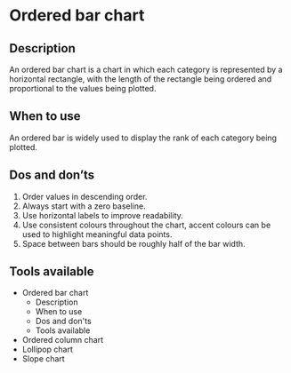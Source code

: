 <!---
Ordered Bar - Ranking content
-->

<!--- Ordered Bar icon assets/img/ranking/bar_ordered_icon.svg --->
# Ordered bar chart

## Description

An ordered bar chart is a chart in which each category is represented by a horizontal rectangle, with the length of the rectangle being ordered and proportional to the values being plotted.

## When to use

An ordered bar is widely used to display the rank of each category being plotted. 

## Dos and don’ts <!--- assets/img/ranking/bar_ordered_dosdonts_1.svg --->

1. Order values in descending order.
2. Always start with a zero baseline.
3. Use horizontal labels to improve readability.
4. Use consistent colours throughout the chart, accent colours can be used to highlight meaningful data points.
5. Space between bars should be roughly half of the bar width.

## Tools available
<!--- Buttons with link to the different tools --->


<!---
Side bar 
-->
- Ordered bar chart
    - Description
    - When to use
    - Dos and don'ts
    - Tools available
- Ordered column chart
- Lollipop chart
- Slope chart

